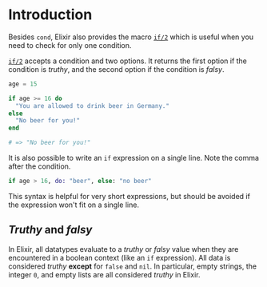 # Introduction

Besides `cond`, Elixir also provides the macro [`if/2`][getting-started-if-unless] which is useful when you need to check for only one condition.

[`if/2`][kernel-if] accepts a condition and two options. It returns the first option if the condition is _truthy_, and the second option if the condition is _falsy_.

```elixir
age = 15

if age >= 16 do
  "You are allowed to drink beer in Germany."
else
  "No beer for you!"
end

# => "No beer for you!"
```

It is also possible to write an `if` expression on a single line. Note the comma after the condition.

```elixir
if age > 16, do: "beer", else: "no beer"
```

This syntax is helpful for very short expressions, but should be avoided if the expression won't fit on a single line.

## _Truthy_ and _falsy_

In Elixir, all datatypes evaluate to a _truthy_ or _falsy_ value when they are encountered in a boolean context (like an `if` expression). All data is considered _truthy_ **except** for `false` and `nil`. In particular, empty strings, the integer `0`, and empty lists are all considered _truthy_ in Elixir.

[nil-dictionary]: https://www.merriam-webster.com/dictionary/nil
[kernel-if]: https://hexdocs.pm/elixir/Kernel.html#if/2
[getting-started-if-unless]: https://elixir-lang.org/getting-started/case-cond-and-if.html#if-and-unless
